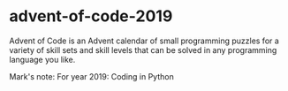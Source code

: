 # advent-of-code-2019
Advent of Code is an Advent calendar of small programming puzzles for a variety
of skill sets and skill levels that can be solved in any programming language you like.

Mark's note: For year 2019: Coding in Python
